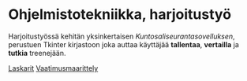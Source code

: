 # Ohjelmistotekniikka, harjoitustyö

Harjoitustyössä kehitän yksinkertaisen *Kuntosaliseurantasovelluksen*, perustuen Tkinter kirjastoon joka auttaa käyttäjää **tallentaa**, **vertailla** ja **tutkia** treenejään.

[Laskarit](https://github.com/MatiasSlotboom/ot-harjoitustyo/tree/main/laskarit)
[Vaatimusmaarittely](https://github.com/MatiasSlotboom/ot-harjoitustyo/tree/main/dokumentaatio/vaatimusmaarittely.md)